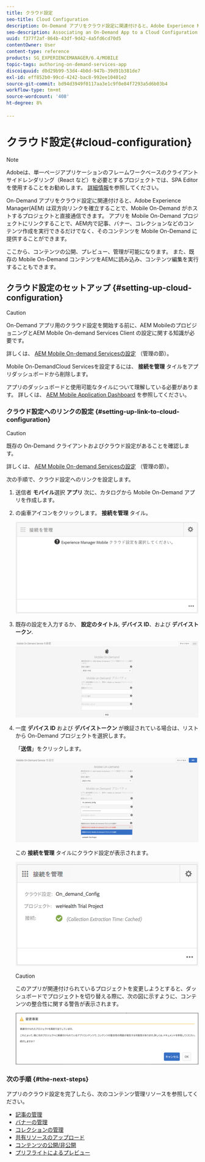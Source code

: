 ```yaml
---
title: クラウド設定
seo-title: Cloud Configuration
description: On-Demand アプリをクラウド設定に関連付けると、Adobe Experience Manager(AEM) は双方向リンクを確立することで、Mobile On-Demand がホストするプロジェクトと直接通信できます。 このページでは、この機能について詳しく見ていきます。
seo-description: Associating an On-Demand App to a Cloud Configuration allows Adobe Experience Manager (AEM) to communicate directly with a Mobile On-Demand hosted project by establishing a two way link. Follow this page to learn more.
uuid: f377f2af-864b-43df-9d42-4a5fd6cd70d5
contentOwner: User
content-type: reference
products: SG_EXPERIENCEMANAGER/6.4/MOBILE
topic-tags: authoring-on-demand-services-app
discoiquuid: d0d29b99-53d4-4b0d-947b-39d91b381de7
exl-id: eff852b0-99cd-4242-bac8-992ee10401e2
source-git-commit: bd94d3949f0117aa3e1c9f0e84f7293a5d6b03b4
workflow-type: tm+mt
source-wordcount: '408'
ht-degree: 8%

---
```


# クラウド設定{#cloud-configuration}

>[!NOTE]
>
>Adobeは、単一ページアプリケーションのフレームワークベースのクライアントサイドレンダリング（React など）を必要とするプロジェクトでは、SPA Editor を使用することをお勧めします。 [詳細情報](/help/sites-developing/spa-overview.md)を参照してください。

On-Demand アプリをクラウド設定に関連付けると、Adobe Experience Manager(AEM) は双方向リンクを確立することで、Mobile On-Demand がホストするプロジェクトと直接通信できます。 アプリを Mobile On-Demand プロジェクトにリンクすることで、AEM内で記事、バナー、コレクションなどのコンテンツ作成を実行できるだけでなく、そのコンテンツを Mobile On-Demand に提供することができます。

ここから、コンテンツの公開、プレビュー、管理が可能になります。 また、既存の Mobile On-Demand コンテンツをAEMに読み込み、コンテンツ編集を実行することもできます。

## クラウド設定のセットアップ {#setting-up-cloud-configuration}

>[!CAUTION]
>
>On-Demand アプリ用のクラウド設定を開始する前に、AEM MobileのプロビジョニングとAEM Mobile On-demand Services Client の設定に関する知識が必要です。
>
>詳しくは、 [AEM Mobile On-demand Servicesの設定](/help/mobile/aem-mobile-setup.md) （管理の節）。

Mobile On-DemandCloud Servicesを設定するには、 **接続を管理** タイルをアプリダッシュボードから削除します。

アプリのダッシュボードと使用可能なタイルについて理解している必要があります。 詳しくは、 [AEM Mobile Application Dashboard](/help/mobile/mobile-apps-ondemand-application-dashboard.md) を参照してください。

### クラウド設定へのリンクの設定 {#setting-up-link-to-cloud-configuration}

>[!CAUTION]
>
>既存の On-Demand クライアントおよびクラウド設定があることを確認します。
>
>詳しくは、 [AEM Mobile On-demand Servicesの設定](/help/mobile/aem-mobile-setup.md) （管理の節）。

次の手順で、クラウド設定へのリンクを設定します。

1. 送信者 **モバイル**&#x200B;選択 **アプリ** 次に、カタログから Mobile On-Demand アプリを作成します。
1. の歯車アイコンをクリックします。 **接続を管理** タイル。

   ![chlimage_1-65](assets/chlimage_1-65.png)

1. 既存の設定を入力するか、 **設定のタイトル**, **デバイス ID**、および **デバイストークン**.

   ![chlimage_1-66](assets/chlimage_1-66.png)

1. 一度 **デバイス ID** および **デバイストークン** が検証されている場合は、リストから On-Demand プロジェクトを選択します。

   「**送信**」をクリックします。

   ![chlimage_1-67](assets/chlimage_1-67.png)

   この **接続を管理** タイルにクラウド設定が表示されます。

   ![chlimage_1-68](assets/chlimage_1-68.png)

   >[!CAUTION]
   >
   >このアプリが関連付けられているプロジェクトを変更しようとすると、ダッシュボードでプロジェクトを切り替える際に、次の図に示すように、コンテンツの整合性に関する警告が表示されます。

   ![chlimage_1-69](assets/chlimage_1-69.png)

### 次の手順 {#the-next-steps}

アプリのクラウド設定を完了したら、次のコンテンツ管理リソースを参照してください。

* [記事の管理](/help/mobile/mobile-on-demand-managing-articles.md)
* [バナーの管理](/help/mobile/mobile-on-demand-managing-banners.md)
* [コレクションの管理](/help/mobile/mobile-on-demand-managing-collections.md)
* [共有リソースのアップロード](/help/mobile/mobile-on-demand-shared-resources.md)
* [コンテンツの公開/非公開](/help/mobile/mobile-on-demand-publishing-unpublishing.md)
* [プリフライトによるプレビュー](/help/mobile/aem-mobile-manage-ondemand-services.md)

